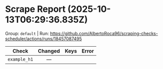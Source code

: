 # Scrape Report (2025-10-13T06:29:36.835Z)

Group: `default`  |  Run: https://github.com/AlbertoRoca96/scraping-checks-scheduler/actions/runs/18457087495

| Check | Changed | Keys | Error |
|---|:---:|:--|:--|
| `example_h1` | — |  |  |
